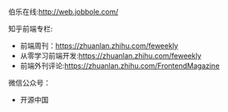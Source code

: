伯乐在线:<http://web.jobbole.com/>

知乎前端专栏:
- 前端周刊：<https://zhuanlan.zhihu.com/feweekly>
- 从零学习前端开发:<https://zhuanlan.zhihu.com/feweekly>
- 前端外刊评论:<https://zhuanlan.zhihu.com/FrontendMagazine>

微信公众号：
- 开源中国